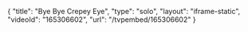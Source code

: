{
    "title": "Bye Bye Crepey Eye",
    "type": "solo",
    "layout": "iframe-static",
    "videoId": "165306602",
    "url": "\/tvpembed\/165306602"
}